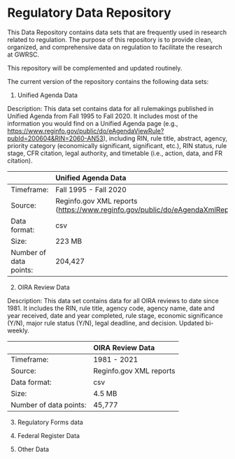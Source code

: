 # Regulatory Data Repository 


This Data Repository contains data sets that are frequently used in research related to regulation. The purpose of this repository is to provide clean, organized, and comprehensive data on regulation to facilitate the research at GWRSC.

This repository will be complemented and updated routinely.

The current version of the repository contains the following data sets:

1. Unified Agenda Data

Description: This data set contains data for all rulemakings published in Unified Agenda from Fall 1995 to Fall 2020. It includes most of the information you would find on a Unified Agenda page (e.g., https://www.reginfo.gov/public/do/eAgendaViewRule?pubId=200604&RIN=2060-AN53), including RIN, rule title, abstract, agency, priority category (economically significant, significant, etc.), RIN status, rule stage, CFR citation, legal authority, and timetable (i.e., action, data, and FR citation). 

|            |  Unified Agenda Data                                                           | 
| :-------- | :------------------------------------------------------------------------------ |
| Timeframe: | Fall 1995 - Fall 2020                                                          |
| Source:    | Reginfo.gov XML reports (https://www.reginfo.gov/public/do/eAgendaXmlReport)   |
| Data format: | csv                                                                          | 
| Size: | 223 MB                                                                              |
| Number of data points: | 204,427                                                            |



2. OIRA Review Data

Description: This data set contains data for all OIRA reviews to date since 1981. It includes the RIN, rule title, agency code, agency name, date and year received, date and year completed, rule stage, economic significance (Y/N), major rule status (Y/N), legal deadline, and decision. Updated bi-weekly.


|            |  OIRA Review Data        | 
| :--------  | :----------------------- |
| Timeframe: | 1981 - 2021              |
| Source:    |  Reginfo.gov XML reports |
| Data format: | csv                    |                                                      
| Size: | 4.5 MB                        |                                                      
| Number of data points: | 45,777       |                                                      



3. Regulatory Forms data


4. Federal Register Data


5. Other Data




 

